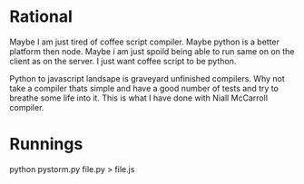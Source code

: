 
# Rational

Maybe I am just tired of coffee script compiler.  Maybe python is a better platform then node.  Maybe i am just spoild being able to run same on on the client as on the server.  I just want coffee script to be python.

Python to javascript landsape is graveyard unfinished compilers.  Why not take a compiler thats simple and have a good number of tests and try to breathe some life into it.  This is what I have done with Niall McCarroll compiler.

# Runnings

python pystorm.py file.py > file.js
